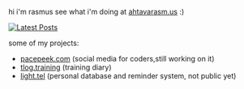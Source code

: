 hi i'm rasmus see what i'm doing at [ahtavarasm.us](https://ahtavarasm.us) :)

[![Latest Posts](https://pacepeek.ngrok.app/readme_widget_svg/ahtavarasmus)](https://pacepeek.ngrok.app/profile/ahtavarasmus)

some of my projects:
- [pacepeek.com](https://pacepeek.com) (social media for coders,still working on it)
- [tlog.training](https://tlog.training) (training diary)
- [light.tel](https://light.tel) (personal database and reminder system, not public yet)

